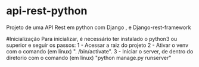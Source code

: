 # api-rest-python
Projeto de uma API Rest em python com Django , e Django-rest-framework

#Inicialização
Para inicializar, é necessário ter instalado o python3 ou superior e seguir os passos:
1 - Acessar a raiz do projeto
2 - Ativar o venv com o comando (em linux) ". <diretorio venv>/bin/activate".
3 - Iniciar o server, de dentro do diretorio <API> com o comando (em linux) "python manage.py runserver"

